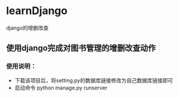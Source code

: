# learnDjango
django的增删改查

## 使用django完成对图书管理的增删改查动作
### 使用说明：
* 下载该项目后，将setting.py的数据库链接修改为自己数据库链接即可
* 启动命令 python manage.py runserver
